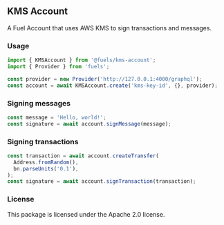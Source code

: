 ## KMS Account

A Fuel Account that uses AWS KMS to sign transactions and messages.

### Usage

```ts
import { KMSAccount } from '@fuels/kms-account';
import { Provider } from 'fuels';

const provider = new Provider('http://127.0.0.1:4000/graphql');
const account = await KMSAccount.create('kms-key-id', {}, provider);
```

### Signing messages

```ts
const message = 'Hello, world!';
const signature = await account.signMessage(message);
```

### Signing transactions

```ts
const transaction = await account.createTransfer(
  Address.fromRandom(),
  bn.parseUnits('0.1'),
);
const signature = await account.signTransaction(transaction);
```

### License

This package is licensed under the Apache 2.0 license.
